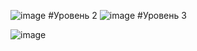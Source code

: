 ![image](https://github.com/user-attachments/assets/f7204754-9dd4-4fbc-be3b-7aa5df608831)         #Уровень 2
![image](https://github.com/user-attachments/assets/f7204754-9dd4-4fbc-be3b-7aa5df608831)         #Уровень 3
       

![image](https://github.com/user-attachments/assets/c7f7cfd8-0ed2-4935-8d1a-a648f3c2bc8d)

